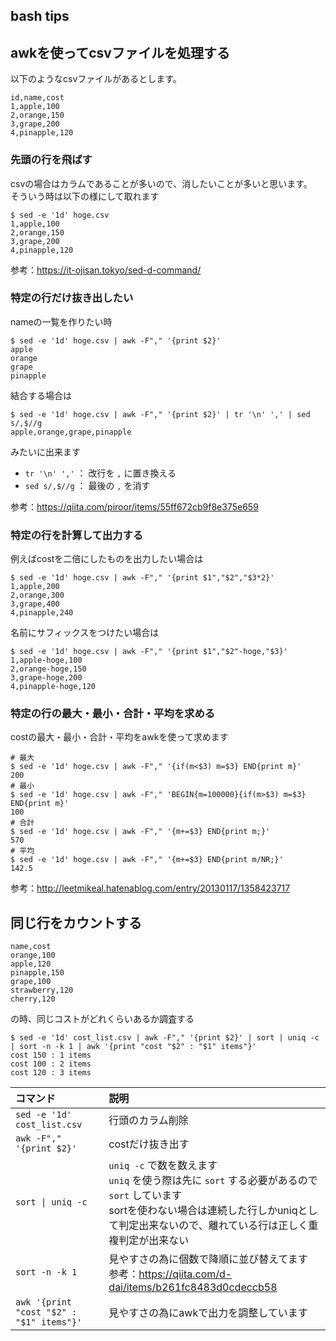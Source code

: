 bash tips
---

## awkを使ってcsvファイルを処理する

以下のようなcsvファイルがあるとします。

```csv:hoge.csv
id,name,cost
1,apple,100
2,orange,150
3,grape,200
4,pinapple,120
```

### 先頭の行を飛ばす

csvの場合はカラムであることが多いので、消したいことが多いと思います。  
そういう時は以下の様にして取れます

```console
$ sed -e '1d' hoge.csv
1,apple,100
2,orange,150
3,grape,200
4,pinapple,120
```

参考：https://it-ojisan.tokyo/sed-d-command/

### 特定の行だけ抜き出したい

nameの一覧を作りたい時

```console
$ sed -e '1d' hoge.csv | awk -F"," '{print $2}'
apple
orange
grape
pinapple
```

結合する場合は

```
$ sed -e '1d' hoge.csv | awk -F"," '{print $2}' | tr '\n' ',' | sed s/,$//g
apple,orange,grape,pinapple
```

みたいに出来ます

- `tr '\n' ','` ： 改行を `,` に置き換える
- `sed s/,$//g` ： 最後の `,` を消す

参考：https://qiita.com/piroor/items/55ff672cb9f8e375e659

### 特定の行を計算して出力する

例えばcostを二倍にしたものを出力したい場合は

```console
$ sed -e '1d' hoge.csv | awk -F"," '{print $1","$2","$3*2}'
1,apple,200
2,orange,300
3,grape,400
4,pinapple,240
```

名前にサフィックスをつけたい場合は

```console
$ sed -e '1d' hoge.csv | awk -F"," '{print $1","$2"-hoge,"$3}'
1,apple-hoge,100
2,orange-hoge,150
3,grape-hoge,200
4,pinapple-hoge,120
```

### 特定の行の最大・最小・合計・平均を求める

costの最大・最小・合計・平均をawkを使って求めます

```console
# 最大
$ sed -e '1d' hoge.csv | awk -F"," '{if(m<$3) m=$3} END{print m}'
200
# 最小
$ sed -e '1d' hoge.csv | awk -F"," 'BEGIN{m=100000}{if(m>$3) m=$3} END{print m}'
100
# 合計
$ sed -e '1d' hoge.csv | awk -F"," '{m+=$3} END{print m;}'
570
# 平均
$ sed -e '1d' hoge.csv | awk -F"," '{m+=$3} END{print m/NR;}'
142.5
```

参考：http://leetmikeal.hatenablog.com/entry/20130117/1358423717

## 同じ行をカウントする

```csv:cost_list.csv
name,cost
orange,100
apple,120
pinapple,150
grape,100
strawberry,120
cherry,120
```

の時、同じコストがどれくらいあるか調査する

```console
$ sed -e '1d' cost_list.csv | awk -F"," '{print $2}' | sort | uniq -c | sort -n -k 1 | awk '{print "cost "$2" : "$1" items"}'
cost 150 : 1 items
cost 100 : 2 items
cost 120 : 3 items
```

| コマンド | 説明 |
|:---|:---|
| `sed -e '1d' cost_list.csv` | 行頭のカラム削除 |
| `awk -F"," '{print $2}'` | costだけ抜き出す |
| `sort \| uniq -c` | `uniq -c` で数を数えます<br /> `uniq` を使う際は先に `sort` する必要があるので `sort` しています<br />sortを使わない場合は連続した行しかuniqとして判定出来ないので、離れている行は正しく重複判定が出来ない |
| `sort -n -k 1` | 見やすさの為に個数で降順に並び替えてます<br />参考：https://qiita.com/d-dai/items/b261fc8483d0cdeccb58 | 
| `awk '{print "cost "$2" : "$1" items"}'` | 見やすさの為にawkで出力を調整しています |


